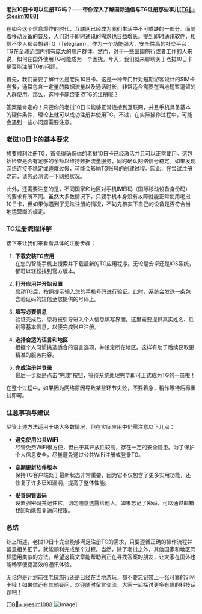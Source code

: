 **老挝10日卡可以注册TG吗？——带你深入了解国际通信与TG注册那些事儿[[TG💪+ @esim1088](https://t.me/s/esim1088)]**

在如今这个信息爆炸的时代，互联网已经成为我们生活中不可或缺的一部分。而随着移动设备的普及，人们对于即时通讯的需求也日益增长。提到即时通讯软件，相信不少人都会想到TG（Telegram）。作为一个功能强大、安全性高的社交平台，TG在全球范围内拥有庞大的用户群体。然而，对于一些出国旅行或者工作的人来说，如何在国外使用TG可能成为一个困扰。今天，我们就来聊聊关于老挝10日卡是否能注册TG的问题。

首先，我们需要了解什么是老挝10日卡。这是一种专门针对短期游客设计的SIM卡套餐，通常包含一定量的数据流量以及通话时长，非常适合需要在当地短暂逗留的人群使用。那么，这种卡能否支持TG的注册呢？

答案是肯定的！只要你的老挝10日卡能够正常连接到互联网，并且手机具备基本的硬件条件，理论上就可以成功注册并使用TG。不过，在实际操作过程中，可能会遇到一些小问题需要注意。

### 老挝10日卡的基本要求

想要顺利注册TG，首先得确保你的老挝10日卡已经激活并且可以正常使用。这包括检查是否有足够的余额以维持数据流量服务，同时确认网络信号稳定。如果发现网络连接不稳定或速度过慢，可能会影响TG账号的创建过程。因此，在尝试注册之前，请务必测试一下网络状况。

此外，还需要注意的是，不同国家和地区对手机IMEI码（国际移动设备身份码）的要求有所不同。虽然大多数情况下，只要手机本身没有故障就能正常使用老挝10日卡，但如果你遇到了无法注册的情况，不妨先核实下自己的设备是否符合当地运营商的规定。

### TG注册流程详解

接下来让我们来看看具体的注册步骤：

1. **下载安装TG应用**  
   在您的智能手机上搜索并下载最新的TG应用程序。无论是安卓还是iOS系统，都可以轻松找到官方版本。

2. **打开应用并开始设置**  
   启动TG后，按照提示输入您的手机号码进行验证。此时，系统会发送一条包含验证码的短信至您提供的号码上。

3. **填写必要信息**  
   验证完成后，您将被引导进入个人信息填写界面。这里需要提供真实姓名、性别等基本信息，以便完成账户注册。

4. **选择合适的语言和地区**  
   根据个人习惯挑选适合的语言选项，并设定所在地区。这样有助于后续获取更精准的服务内容。

5. **完成注册并登录**  
   最后一步就是点击“完成”按钮，等待系统处理完毕即可正式成为TG的一员啦！

在整个过程中，如果因为网络原因导致某些环节失败，不要着急，稍作等待后再重试即可。

### 注意事项与建议

尽管上述方法适用于绝大多数情况，但在实际应用中仍需注意以下几点：

- **避免使用公共WiFi**  
  尽管免费WiFi很方便，但由于其开放性较高，存在一定的安全隐患。为了保护个人信息安全，尽量避免通过公共WiFi注册或登录TG。

- **定期更新软件版本**  
  保持TG客户端处于最新状态非常重要，因为它不仅包含了更多实用功能，还修复了许多已知漏洞，提高了整体性能。

- **妥善保管密码**  
  设置强密码并记住它，切勿随意透露给他人。如果忘记了密码，可以通过邮箱找回功能恢复访问权限。

### 总结

综上所述，老挝10日卡完全能够满足注册TG的需求，只要遵循正确的操作流程并留意相关细节，就能顺利完成整个过程。当然，除了老挝之外，其他国家和地区同样适用类似的方法。希望这篇文章能帮助到正在寻找答案的朋友，让大家在国外也能畅享便捷高效的通讯体验。

无论你是计划前往老挝旅行还是已经在当地游玩，都不要忘记带上一张可靠的SIM卡哦！如果你还有其他疑问，欢迎随时留言交流，大家一起探讨更多有趣的科技话题吧！

[[TG💪+ @esim1088](https://t.me/s/esim1088) ![Image](https://i.postimg.cc/4NQfJmqS/Snipaste-2025-05-13-00-14-12.png)]
